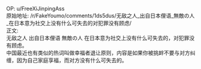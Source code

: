 
OP: u/FreeXiJinpingAss  
原始地址: /r/FakeYoumo/comments/1ds5dus/无敌之人_出自日本俚语_無敵の人_在日本意为社交上没有什么可失去的对犯罪没有顾虑/  
正文:  
无敌之人 出自日本俚语 無敵の人 在日本意为社交上没有什么可失去的，对犯罪没有顾虑。   
中国最近也有类似的热词叫做幸福者退让原则，内容是如果你被挑衅不要与对方纠缠，因为自己家庭享福，而对方没有什么可失去的。
